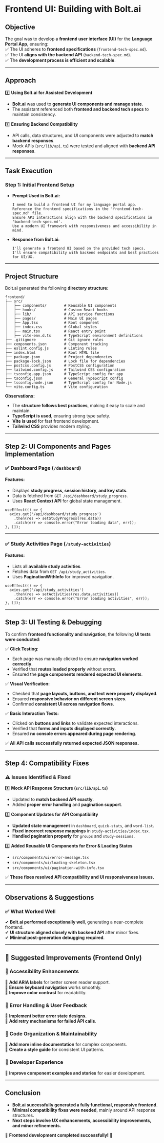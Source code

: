 


# **Frontend UI: Building with Bolt.ai**  

## **Objective**  
The goal was to develop a **frontend user interface (UI)** for the **Language Portal App**, ensuring:  
✅ The UI adheres to **frontend specifications** (`frontend-tech-spec.md`).  
✅ The UI **aligns with the backend API** (`backend-tech-spec.md`).  
✅ The **development process is efficient and scalable**.  

---

## **Approach**  

1️⃣ **Using Bolt.ai for Assisted Development**  
   - **Bolt.ai** was used to **generate UI components and manage state**.  
   - The assistant referenced both **frontend and backend tech specs** to maintain consistency.  

2️⃣ **Ensuring Backend Compatibility**  
   - API calls, data structures, and UI components were adjusted to **match backend responses**.  
   - Mock APIs (`src/lib/api.ts`) were tested and aligned with **backend API responses**.  

---

## **Task Execution**  

### **Step 1: Initial Frontend Setup**  
- **Prompt Used in Bolt.ai:**  
  ```  
  I need to build a frontend UI for my language portal app.  
  Reference the frontend specifications in the 'frontend-tech-spec.md' file.  
  Ensure API interactions align with the backend specifications in 'backend-tech-spec.md'.  
  Use a modern UI framework with responsiveness and accessibility in mind.  
  ```  
- **Response from Bolt.ai:**  
  ```  
  I'll generate a frontend UI based on the provided tech specs.  
  I'll ensure compatibility with backend endpoints and best practices for UI/UX.  
  ```  

---

## **Project Structure**  
Bolt.ai generated the following **directory structure**:  

```plaintext
frontend/
├── src/
│   ├── components/        # Reusable UI components
│   ├── hooks/             # Custom React hooks
│   ├── lib/               # API service functions
│   ├── pages/             # Main UI pages
│   ├── App.tsx            # Root component
│   ├── index.css          # Global styles
│   ├── main.tsx           # React entry point
│   ├── vite-env.d.ts      # TypeScript environment definitions
├── .gitignore             # Git ignore rules
├── components.json        # Component tracking
├── eslint.config.js       # Linting rules
├── index.html             # Root HTML file
├── package.json           # Project dependencies
├── package-lock.json      # Lock file for dependencies
├── postcss.config.js      # PostCSS configuration
├── tailwind.config.js     # Tailwind CSS configuration
├── tsconfig.app.json      # TypeScript config for app
├── tsconfig.json          # General TypeScript config
├── tsconfig.node.json     # TypeScript config for Node.js
└── vite.config.ts         # Vite configuration
```

**Observations:**  
- The **structure follows best practices**, making it easy to scale and maintain.  
- **TypeScript is used**, ensuring strong type safety.  
- **Vite is used** for fast frontend development.  
- **Tailwind CSS** provides modern styling.  

---

## **Step 2: UI Components and Pages Implementation**  

### **✅ Dashboard Page (`/dashboard`)**  
#### **Features:**  
- Displays **study progress, session history, and key stats**.  
- Data is fetched from `GET /api/dashboard/study_progress`.  
- Uses **React Context API** for global state management.  

```tsx
useEffect(() => {
  axios.get('/api/dashboard/study_progress')
    .then(res => setStudyProgress(res.data))
    .catch(err => console.error("Error loading data", err));
}, []);
```

---

### **✅ Study Activities Page (`/study-activities`)**  
#### **Features:**  
- Lists all **available study activities**.  
- Fetches data from `GET /api/study_activities`.  
- Uses **PaginationWithInfo** for improved navigation.  

```tsx
useEffect(() => {
  axios.get('/api/study_activities')
    .then(res => setActivities(res.data.activities))
    .catch(err => console.error("Error loading activities", err));
}, []);
```

---

## **Step 3: UI Testing & Debugging**  
To confirm **frontend functionality and navigation**, the following **UI tests were conducted**:  

✅ **Click Testing:**  
   - Each page was manually clicked to ensure **navigation worked correctly**.  
   - Verified that **routes loaded properly** without errors.  
   - Ensured the **page components rendered expected UI elements**.  

✅ **Visual Verification:**  
   - Checked that **page layouts, buttons, and text were properly displayed**.  
   - Ensured **responsive behavior on different screen sizes**.  
   - Confirmed **consistent UI across navigation flows**.  

✅ **Basic Interaction Tests:**  
   - Clicked on **buttons and links** to validate expected interactions.  
   - Verified that **forms and inputs displayed correctly**.  
   - Ensured **no console errors appeared during page rendering**.

✅ **All API calls successfully returned expected JSON responses.**  

---

## **Step 4: Compatibility Fixes**  
### **⚠ Issues Identified & Fixed**  

1️⃣ **Mock API Response Structure (`src/lib/api.ts`)**  
   - Updated to **match backend API exactly**.  
   - Added **proper error handling** and **pagination support**.  

2️⃣ **Component Updates for API Compatibility**  
   - **Updated state management** in `dashboard`, `quick-stats`, and `word-list`.  
   - **Fixed incorrect response mappings** in `study-activities/index.tsx`.  
   - **Handled pagination properly** for `groups` and `study-sessions`.  

3️⃣ **Added Reusable UI Components for Error & Loading States**  
   - `src/components/ui/error-message.tsx`  
   - `src/components/ui/loading-skeleton.tsx`  
   - `src/components/ui/pagination-with-info.tsx`  

✅ **These fixes resolved API compatibility and UI responsiveness issues.**  

---

## **Observations & Suggestions**  

### **✅ What Worked Well**  
✔ **Bolt.ai performed exceptionally well**, generating a near-complete frontend.  
✔ **UI structure aligned closely with backend API** after minor fixes.  
✔ **Minimal post-generation debugging required**.  

---

## **🚀 Suggested Improvements (Frontend Only)**  

### **📌 Accessibility Enhancements**  
🔧 **Add ARIA labels** for better screen reader support.  
🔧 **Ensure keyboard navigation** works smoothly.  
🔧 **Improve color contrast** for readability.  

### **📌 Error Handling & User Feedback**  
🔧 **Implement better error state designs**.  
🔧 **Add retry mechanisms for failed API calls**.  

### **📌 Code Organization & Maintainability**  
🔧 **Add more inline documentation** for complex components.  
🔧 **Create a style guide** for consistent UI patterns.  

### **📌 Developer Experience**  
🔧 **Improve component examples and stories** for easier development.  

---

## **Conclusion**  
- **Bolt.ai successfully generated a fully functional, responsive frontend.**  
- **Minimal compatibility fixes were needed**, mainly around API response structures.  
- **Next steps involve UX enhancements, accessibility improvements, and minor refinements.**  

🚀 **Frontend development completed successfully!** 🚀  
